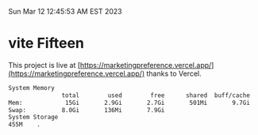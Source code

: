Sun Mar 12 12:45:53 AM EST 2023

# vite Fifteen


This project is live at [https://marketingpreference.vercel.app/](https://marketingpreference.vercel.app/) thanks to Vercel.

```bash
System Memory
               total        used        free      shared  buff/cache   available
Mem:            15Gi       2.9Gi       2.7Gi       501Mi       9.7Gi        11Gi
Swap:          8.0Gi       136Mi       7.9Gi
System Storage
455M	.
```
```bash
